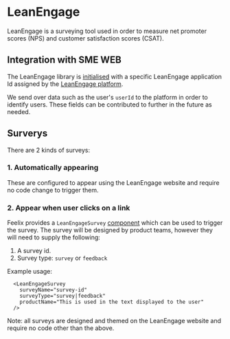 # LeanEngage

LeanEngage is a surveying tool used in order to measure net promoter scores (NPS) and customer satisfaction scores (CSAT).

## Integration with SME WEB

The LeanEngage library is [initialised](/src/leanEngage/initializeLeanEngage.js) with a specific LeanEngage application Id assigned by the [LeanEngage platform](https://www.leanengage.com/).

We send over data such as the user's `userId` to the platform in order to identify users. These fields can be contributed to further in the future as needed.

## Surverys

There are 2 kinds of surveys:

### 1. Automatically appearing

These are configured to appear using the LeanEngage website and require no code change to trigger them.

### 2. Appear when user clicks on a link

Feelix provides a `LeanEngageSurvey` [component](https://feelix.myob.com/#/Components/Messaging/Lean%20engage%20survey) which can be used to trigger the survey.
The survey will be designed by product teams, however they will need to supply the following:

1. A survey id.
2. Survey type: `survey` or `feedback`

Example usage:

```
  <LeanEngageSurvey
    surveyName="survey-id"
    surveyType="survey|feedback"
    productName="This is used in the text displayed to the user"
  />
```


Note: all surveys are designed and themed on the LeanEngage website and require no code other than the above.
